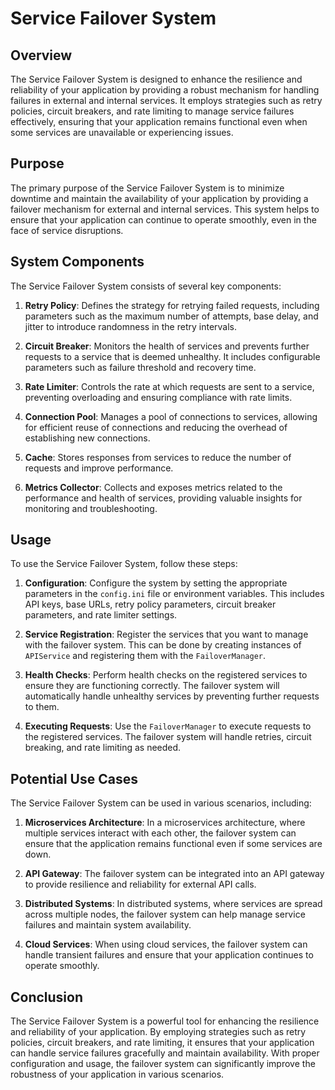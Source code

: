 # Service Failover System

## Overview

The Service Failover System is designed to enhance the resilience and reliability of your application by providing a robust mechanism for handling failures in external and internal services. It employs strategies such as retry policies, circuit breakers, and rate limiting to manage service failures effectively, ensuring that your application remains functional even when some services are unavailable or experiencing issues.

## Purpose

The primary purpose of the Service Failover System is to minimize downtime and maintain the availability of your application by providing a failover mechanism for external and internal services. This system helps to ensure that your application can continue to operate smoothly, even in the face of service disruptions.

## System Components

The Service Failover System consists of several key components:

1. **Retry Policy**: Defines the strategy for retrying failed requests, including parameters such as the maximum number of attempts, base delay, and jitter to introduce randomness in the retry intervals.

2. **Circuit Breaker**: Monitors the health of services and prevents further requests to a service that is deemed unhealthy. It includes configurable parameters such as failure threshold and recovery time.

3. **Rate Limiter**: Controls the rate at which requests are sent to a service, preventing overloading and ensuring compliance with rate limits.

4. **Connection Pool**: Manages a pool of connections to services, allowing for efficient reuse of connections and reducing the overhead of establishing new connections.

5. **Cache**: Stores responses from services to reduce the number of requests and improve performance.

6. **Metrics Collector**: Collects and exposes metrics related to the performance and health of services, providing valuable insights for monitoring and troubleshooting.

## Usage

To use the Service Failover System, follow these steps:

1. **Configuration**: Configure the system by setting the appropriate parameters in the `config.ini` file or environment variables. This includes API keys, base URLs, retry policy parameters, circuit breaker parameters, and rate limiter settings.

2. **Service Registration**: Register the services that you want to manage with the failover system. This can be done by creating instances of `APIService` and registering them with the `FailoverManager`.

3. **Health Checks**: Perform health checks on the registered services to ensure they are functioning correctly. The failover system will automatically handle unhealthy services by preventing further requests to them.

4. **Executing Requests**: Use the `FailoverManager` to execute requests to the registered services. The failover system will handle retries, circuit breaking, and rate limiting as needed.

## Potential Use Cases

The Service Failover System can be used in various scenarios, including:

1. **Microservices Architecture**: In a microservices architecture, where multiple services interact with each other, the failover system can ensure that the application remains functional even if some services are down.

2. **API Gateway**: The failover system can be integrated into an API gateway to provide resilience and reliability for external API calls.

3. **Distributed Systems**: In distributed systems, where services are spread across multiple nodes, the failover system can help manage service failures and maintain system availability.

4. **Cloud Services**: When using cloud services, the failover system can handle transient failures and ensure that your application continues to operate smoothly.

## Conclusion

The Service Failover System is a powerful tool for enhancing the resilience and reliability of your application. By employing strategies such as retry policies, circuit breakers, and rate limiting, it ensures that your application can handle service failures gracefully and maintain availability. With proper configuration and usage, the failover system can significantly improve the robustness of your application in various scenarios.
